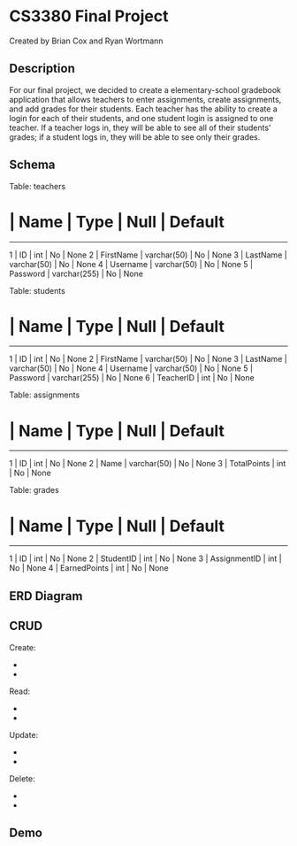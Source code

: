 # CS3380 Final Project

Created by Brian Cox and Ryan Wortmann

## Description

For our final project, we decided to create a elementary-school gradebook application that allows teachers to enter assignments, create assignments, and add grades for their students.  Each teacher has the ability to create a login for each of their students, and one student login is assigned to one teacher.  If a teacher logs in, they will be able to see all of their students' grades; if a student logs in, they will be able to see only their grades.

## Schema

Table: teachers

#  |  Name       |  Type          |  Null  |  Default
-------------------------------------------------------
1  |  ID         |  int           |  No    |  None
2  |  FirstName  |  varchar(50)   |  No    |  None
3  |  LastName   |  varchar(50)   |  No    |  None
4  |  Username   |  varchar(50)   |  No    |  None
5  |  Password   |  varchar(255)  |  No    |  None

Table: students

#  |  Name       |  Type          |  Null  |  Default
-------------------------------------------------------
1  |  ID         |  int           |  No    |  None
2  |  FirstName  |  varchar(50)   |  No    |  None
3  |  LastName   |  varchar(50)   |  No    |  None
4  |  Username   |  varchar(50)   |  No    |  None
5  |  Password   |  varchar(255)  |  No    |  None
6  |  TeacherID  |  int           |  No    |  None

Table: assignments

#  |  Name         |  Type         |  Null  |  Default
--------------------------------------------------------
1  |  ID           |  int          |  No    |  None
2  |  Name         |  varchar(50)  |  No    |  None
3  |  TotalPoints  |  int          |  No    |  None

Table: grades

#  |  Name          |  Type  |  Null  |  Default
--------------------------------------------------
1  |  ID            |  int   |  No    |  None
2  |  StudentID     |  int   |  No    |  None
3  |  AssignmentID  |  int   |  No    |  None
4  |  EarnedPoints  |  int   |  No    |  None

## ERD Diagram

## CRUD

Create:

-
-

Read:

-
-

Update:

- 
-

Delete:

-
-

## Demo
